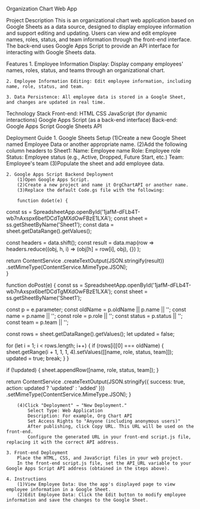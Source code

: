 Organization Chart Web App

Project Description
        This is an organizational chart web application based on Google Sheets as a data source, designed to display employee information and support editing and updating. Users can view and edit employee names, roles, status, and team information through the front-end interface. The back-end uses Google Apps Script to provide an API interface for interacting with Google Sheets data.

Features
    1. Employee Information Display: Display company employees' names, roles, status, and teams through an organizational chart.

    2. Employee Information Editing: Edit employee information, including name, role, status, and team.

    3. Data Persistence: All employee data is stored in a Google Sheet, and changes are updated in real time.

Technology Stack
    Front-end:
        HTML
        CSS
        JavaScript (for dynamic interactions)
        Google Apps Script (as a back-end interface)
    Back-end:
        Google Apps Script
        Google Sheets API

Deployment Guide
    1. Google Sheets Setup
        (1)Create a new Google Sheet named Employee Data or another appropriate name.
        (2)Add the following column headers to Sheet1:
            Name: Employee name
            Role: Employee role
            Status: Employee status (e.g., Active, Dropped, Future Start, etc.)
            Team: Employee's team
        (3)Populate the sheet and add employee data.

    2. Google Apps Script Backend Deployment
        (1)Open Google Apps Script.
        (2)Create a new project and name it OrgChartAPI or another name.
        (3)Replace the default Code.gs file with the following:

        function doGet(e) {
  const ss    = SpreadsheetApp.openById('1jafM-dFLb4T-wb7nAxspx6befDCdTgMXdOwFBzE1LXA');
  const sheet = ss.getSheetByName('Sheet1');
  const data  = sheet.getDataRange().getValues();

  const headers = data.shift();
  const result  = data.map(row =>
    headers.reduce((obj, h, i) => (obj[h] = row[i], obj), {})
  );

  return ContentService
    .createTextOutput(JSON.stringify(result))
    .setMimeType(ContentService.MimeType.JSON);  
}


function doPost(e) {
  const ss    = SpreadsheetApp.openById('1jafM-dFLb4T-wb7nAxspx6befDCdTgMXdOwFBzE1LXA');
  const sheet = ss.getSheetByName('Sheet1');

  const p       = e.parameter;
  const oldName = p.oldName || p.name || '';
  const name    = p.name    || '';
  const role    = p.role    || '';
  const status  = p.status  || '';
  const team    = p.team    || '';

  const rows = sheet.getDataRange().getValues();
  let updated = false;

  for (let i = 1; i < rows.length; i++) {
    if (rows[i][0] === oldName) {
      sheet.getRange(i + 1, 1, 1, 4).setValues([[name, role, status, team]]);
      updated = true;
      break;
    }
  }

  if (!updated) {
    sheet.appendRow([name, role, status, team]);
  }

  return ContentService
    .createTextOutput(JSON.stringify({
      success: true,
      action: updated ? 'updated' : 'added'
    }))
    .setMimeType(ContentService.MimeType.JSON); 
}

        (4)Click "Deployment" → "New Deployment."
            Select Type: Web Application
            Description: For example, Org Chart API
            Set Access Rights to "Anyone (including anonymous users)"
            After publishing, click Copy URL. This URL will be used on the front-end.
            Configure the generated URL in your front-end script.js file, replacing it with the correct API address.

    3. Front-end Deployment
        Place the HTML, CSS, and JavaScript files in your web project.
        In the front-end script.js file, set the API_URL variable to your Google Apps Script API address (obtained in the steps above).

    4. Instructions
        (1)View Employee Data: Use the app's displayed page to view employee information in a Google Sheet.
        (2)Edit Employee Data: Click the Edit button to modify employee information and save the changes to the Google Sheet.

